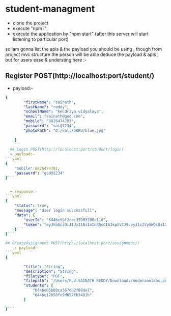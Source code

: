 # student-managment

- clone the project 
- execute "npm i"
- execute the application by "npm start"
(after this server will start listening to particular port)


so iam gonna list the apis & the payload you should be using , though from project mvc structure the person will be able deduce the payload & apis , but for users ease & understing here :-


## Register POST(http://localhost:port/student/)
- payload:-
```yaml
{
        "firstName": "sainath",
        "lastName": "reddy",
        "schoolName": "kendriya vidyalaya",
        "email": "sainath@god.com",
        "mobile": "8826474783",
        "password": "sai@1234",
        "photoPath": "D:/wall/GOKU/blue.jpg"
       
    }
    ```
  ## Login POST(http://localhost:port/student/login)
  - payload:-
```yaml
{
    "mobile":8826474781,
    "password": "god@1234"
}```


  - response:-
```yaml
{
    "status": true,
    "message": "User login successfull",
    "data": {
        "userId": "6446e99f2cec35903280c116",
        "token": "eyJhbGciOiJIUzI1NiIsInR5cCI6IkpXVCJ9.eyJ1c2VySWQiOiI2NDQ2ZTk5ZjJjZWMzNTkwMzI4MGMxMTYiLCJpYXQiOjE2ODI0MDIxMDEsImV4cCI6MTY4MjQ2MjEwMX0.Vffmhs0HyHYgNLihzUlBbnajngoaRBjIyMq91zXw6WU"
    }```
}```

## CreateAssignment POST(http://localhost:port/assignment/)
    - payload:-
```yaml
{

        "title": "String",
        "description": "String",
        "filetype": "PDF",
        "filepath": "/Users/P.V.SAINATH REDDY/Downloads/noderannlabs.pdf" ,
        "students": [
            "6446e05b08ca367dd2f88da7",
            "6446e17b58fe9d652fb3491b"
        ]

}```
    
    



